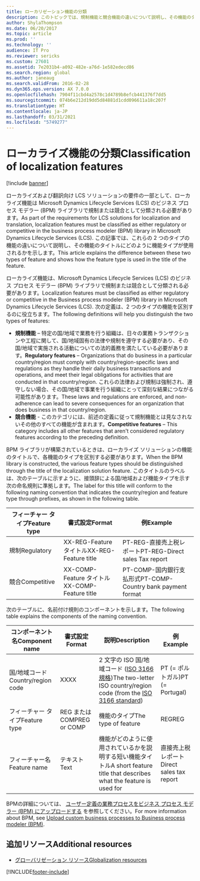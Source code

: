 ```yaml
---
title: ローカリゼーション機能の分類
description: このトピックでは、規制機能と競合機能の違いについて説明し、その機能のタイトルにどのように機能タイプが使用されるかを示します。
author: ShylaThompson
ms.date: 06/20/2017
ms.topic: article
ms.prod: ''
ms.technology: ''
audience: IT Pro
ms.reviewer: sericks
ms.custom: 27601
ms.assetid: 7e2031b4-a092-482e-a76d-1e582edecd86
ms.search.region: global
ms.author: janeaug
ms.search.validFrom: 2016-02-28
ms.dyn365.ops.version: AX 7.0.0
ms.openlocfilehash: 7904f11cbd4a2578c1d4789b8efcb441376f7dd5
ms.sourcegitcommit: 074b6e212d19dd5d84881d1cdd096611a18c207f
ms.translationtype: HT
ms.contentlocale: ja-JP
ms.lasthandoff: 03/31/2021
ms.locfileid: "5749277"
---
```

# <a name="classification-of-localization-features"></a><span data-ttu-id="b1026-103">ローカライズ機能の分類</span><span class="sxs-lookup"><span data-stu-id="b1026-103">Classification of localization features</span></span>

[!include [banner](../includes/banner.md)]

<span data-ttu-id="b1026-104">ローカライズおよび翻訳向け LCS ソリューションの要件の一部として、ローカライズ機能は Microsoft Dynamics Lifecycle Services (LCS) のビジネス プロセス モデラー (BPM) ライブラリで規制または競合として分類される必要があります。</span><span class="sxs-lookup"><span data-stu-id="b1026-104">As part of the requirements for LCS solutions for localization and translation, localization features must be classified as either regulatory or competitive in the business process modeler (BPM) library in Microsoft Dynamics Lifecycle Services (LCS).</span></span> <span data-ttu-id="b1026-105">この記事では、これらの 2 つのタイプの機能の違いについて説明し、その機能のタイトルにどのように機能タイプが使用されるかを示します。</span><span class="sxs-lookup"><span data-stu-id="b1026-105">This article explains the difference between these two types of feature and shows how the feature type is used in the title of the feature.</span></span>

<span data-ttu-id="b1026-106">ローカライズ機能は、Microsoft Dynamics Lifecycle Services (LCS) のビジネス プロセス モデラー (BPM) ライブラリで規制または競合として分類される必要があります。</span><span class="sxs-lookup"><span data-stu-id="b1026-106">Localization features must be classified as either regulatory or competitive in the Business process modeler (BPM) library in Microsoft Dynamics Lifecycle Services (LCS).</span></span> <span data-ttu-id="b1026-107">次の定義は、2 つのタイプの機能を区別するのに役立ちます。</span><span class="sxs-lookup"><span data-stu-id="b1026-107">The following definitions will help you distinguish the two types of features:</span></span>

-   <span data-ttu-id="b1026-108">**規制機能** – 特定の国/地域で業務を行う組織は、日々の業務トランザクションや工程に関して、国/地域固有の法律や規制を遵守する必要があり、その国/地域で実施される活動についての法的義務を満たしている必要があります。</span><span class="sxs-lookup"><span data-stu-id="b1026-108">**Regulatory features** – Organizations that do business in a particular country/region must comply with country/region-specific laws and regulations as they handle their daily business transactions and operations, and meet their legal obligations for activities that are conducted in that country/region.</span></span> <span data-ttu-id="b1026-109">これらの法律および規制は強制され、遵守しない場合、その国/地域で事業を行う組織にとって深刻な結果につながる可能性があります。</span><span class="sxs-lookup"><span data-stu-id="b1026-109">These laws and regulations are enforced, and non-adherence can lead to severe consequences for an organization that does business in that country/region.</span></span>
-   <span data-ttu-id="b1026-110">**競合機能** - このカテゴリには、前述の定義に従って規制機能とは見なされないその他のすべての機能が含まれます。</span><span class="sxs-lookup"><span data-stu-id="b1026-110">**Competitive features** – This category includes all other features that aren't considered regulatory features according to the preceding definition.</span></span>

<span data-ttu-id="b1026-111">BPM ライブラリが構築されているときは、ローカライズ ソリューションの機能のタイトルで、各機能のタイプを区別する必要があります。</span><span class="sxs-lookup"><span data-stu-id="b1026-111">When the BPM library is constructed, the various feature types should be distinguished through the title of the localization solution feature.</span></span> <span data-ttu-id="b1026-112">このタイトルのラベルは、次のテーブルに示すように、接頭辞による国/地域および機能タイプを示す次の命名規則に準拠します。</span><span class="sxs-lookup"><span data-stu-id="b1026-112">The label for this title will conform to the following naming convention that indicates the country/region and feature type through prefixes, as shown in the following table.</span></span>

| <span data-ttu-id="b1026-113">フィーチャー タイプ</span><span class="sxs-lookup"><span data-stu-id="b1026-113">Feature type</span></span> | <span data-ttu-id="b1026-114">書式設定</span><span class="sxs-lookup"><span data-stu-id="b1026-114">Format</span></span>                | <span data-ttu-id="b1026-115">例</span><span class="sxs-lookup"><span data-stu-id="b1026-115">Example</span></span>                             |
|--------------|-----------------------|-------------------------------------|
| <span data-ttu-id="b1026-116">規制</span><span class="sxs-lookup"><span data-stu-id="b1026-116">Regulatory</span></span>   | <span data-ttu-id="b1026-117">XX-REG-Feature タイトル</span><span class="sxs-lookup"><span data-stu-id="b1026-117">XX-REG-Feature title</span></span>  | <span data-ttu-id="b1026-118">PT-REG-直接売上税レポート</span><span class="sxs-lookup"><span data-stu-id="b1026-118">PT-REG-Direct sales Tax report</span></span>      |
| <span data-ttu-id="b1026-119">競合</span><span class="sxs-lookup"><span data-stu-id="b1026-119">Competitive</span></span>  | <span data-ttu-id="b1026-120">XX-COMP-Feature タイトル</span><span class="sxs-lookup"><span data-stu-id="b1026-120">XX-COMP-Feature title</span></span> | <span data-ttu-id="b1026-121">PT-COMP-国内銀行支払形式</span><span class="sxs-lookup"><span data-stu-id="b1026-121">PT-COMP-Country bank payment format</span></span> |

<span data-ttu-id="b1026-122">次のテーブルに、名前付け規則のコンポーネントを示します。</span><span class="sxs-lookup"><span data-stu-id="b1026-122">The following table explains the components of the naming convention.</span></span>

| <span data-ttu-id="b1026-123">コンポーネント名</span><span class="sxs-lookup"><span data-stu-id="b1026-123">Component name</span></span>      | <span data-ttu-id="b1026-124">書式設定</span><span class="sxs-lookup"><span data-stu-id="b1026-124">Format</span></span>      | <span data-ttu-id="b1026-125">説明</span><span class="sxs-lookup"><span data-stu-id="b1026-125">Description</span></span>                                                                                                                   | <span data-ttu-id="b1026-126">例</span><span class="sxs-lookup"><span data-stu-id="b1026-126">Example</span></span>                 |
|---------------------|-------------|-------------------------------------------------------------------------------------------------------------------------------|-------------------------|
| <span data-ttu-id="b1026-127">国/地域コード</span><span class="sxs-lookup"><span data-stu-id="b1026-127">Country/region code</span></span> | <span data-ttu-id="b1026-128">XX</span><span class="sxs-lookup"><span data-stu-id="b1026-128">XX</span></span>          | <span data-ttu-id="b1026-129">2 文字の ISO 国/地域コード ([ISO 3166 規格](https://www.iso.org/iso/country_names_and_code_elements))</span><span class="sxs-lookup"><span data-stu-id="b1026-129">The two-letter ISO country/region code (from the [ISO 3166 standard](https://www.iso.org/iso/country_names_and_code_elements))</span></span> | <span data-ttu-id="b1026-130">PT (= ポルトガル)</span><span class="sxs-lookup"><span data-stu-id="b1026-130">PT (= Portugal)</span></span>         |
| <span data-ttu-id="b1026-131">フィーチャー タイプ</span><span class="sxs-lookup"><span data-stu-id="b1026-131">Feature type</span></span>        | <span data-ttu-id="b1026-132">REG または COMP</span><span class="sxs-lookup"><span data-stu-id="b1026-132">REG or COMP</span></span> | <span data-ttu-id="b1026-133">機能のタイプ</span><span class="sxs-lookup"><span data-stu-id="b1026-133">The type of feature</span></span>                                                                                                           | <span data-ttu-id="b1026-134">REG</span><span class="sxs-lookup"><span data-stu-id="b1026-134">REG</span></span>                     |
| <span data-ttu-id="b1026-135">フィーチャー名</span><span class="sxs-lookup"><span data-stu-id="b1026-135">Feature name</span></span>        | <span data-ttu-id="b1026-136">テキスト</span><span class="sxs-lookup"><span data-stu-id="b1026-136">Text</span></span>        | <span data-ttu-id="b1026-137">機能がどのように使用されているかを説明する短い機能タイトル</span><span class="sxs-lookup"><span data-stu-id="b1026-137">A short feature title that describes what the feature is used for</span></span>                                                             | <span data-ttu-id="b1026-138">直接売上税レポート</span><span class="sxs-lookup"><span data-stu-id="b1026-138">Direct sales tax report</span></span> |

<span data-ttu-id="b1026-139">BPMの詳細については、 [ユーザー定義の業務プロセスをビジネス プロセス モデラー (BPM) にアップロードする](../lifecycle-services/upload-business-processes-bpm-task-recorder.md) を参照してください。</span><span class="sxs-lookup"><span data-stu-id="b1026-139">For more information about BPM, see [Upload custom business processes to Business process modeler (BPM)](../lifecycle-services/upload-business-processes-bpm-task-recorder.md).</span></span>

## <a name="additional-resources"></a><span data-ttu-id="b1026-140">追加リソース</span><span class="sxs-lookup"><span data-stu-id="b1026-140">Additional resources</span></span>

- [<span data-ttu-id="b1026-141">グローバリゼーション リソース</span><span class="sxs-lookup"><span data-stu-id="b1026-141">Globalization resources</span></span>](country-region.md)



[!INCLUDE[footer-include](../../../includes/footer-banner.md)]